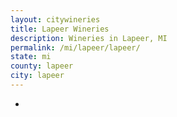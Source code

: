 ```yaml
---
layout: citywineries
title: Lapeer Wineries
description: Wineries in Lapeer, MI
permalink: /mi/lapeer/lapeer/
state: mi
county: lapeer
city: lapeer
---
```

-
